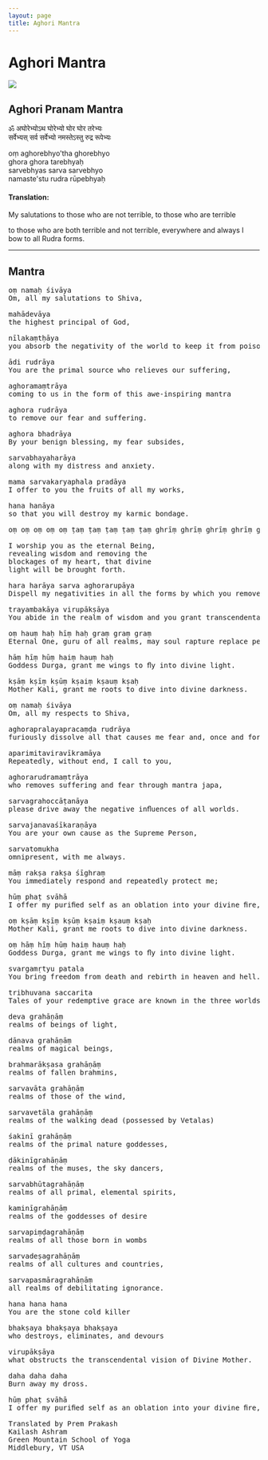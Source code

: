 ```yaml
---
layout: page
title: Aghori Mantra
---
```


# Aghori Mantra

<div class="row">
  <div class="col-lg-5">
    <img src="{{ '/assets/imgs/pages/mantra/duni.jpg' | absolute_url }}" class="img-fluid" />
  </div>
  <div class="col-lg-7">
    <h2>Aghori Pranam Mantra</h2>
    <p class="text-warning">ॐ अघोरेभ्योऽथ घोरेभ्यो घोर घोर तरेभ्यः<br/>सर्वेभ्यस् सर्व सर्वेभ्यो नमस्तेऽस्तु रुद्र रूपेभ्यः</p>
    <p>oṃ aghorebhyo'tha ghorebhyo<br/>ghora ghora tarebhyaḥ<br/>sarvebhyas sarva sarvebhyo<br/>namaste'stu rudra rūpebhyaḥ</p>
    <h4>Translation:</h4>
    <p class="text-warning">My salutations to those who are not terrible, to those who are terrible</p>
    <p class="text-warning">to those who are both terrible and not terrible, everywhere and always I bow to all Rudra forms.</p>
  </div>
</div>

* * *

## Mantra

<pre class="text-warning">
oṃ namaḥ śivāya
Om, all my salutations to Shiva,

mahādevāya
the highest principal of God,

nīlakaṃtḥāya
you absorb the negativity of the world to keep it from poisoning us.

ādi rudrāya
You are the primal source who relieves our suffering,

aghoramaṃtrāya
coming to us in the form of this awe-inspiring mantra

aghora rudrāya
to remove our fear and suffering.

aghora bhadrāya
By your benign blessing, my fear subsides,

sarvabhayaharāya
along with my distress and anxiety.

mama sarvakaryaphala pradāya
I offer to you the fruits of all my works,

hana hanāya
so that you will destroy my karmic bondage.

oṃ oṃ oṃ oṃ oṃ ṭaṃ ṭaṃ ṭaṃ ṭaṃ ṭaṃ ghrīṃ ghrīṃ ghrīṃ ghrīṃ ghrīṃ

I worship you as the eternal Being, 
revealing wisdom and removing the 
blockages of my heart, that divine 
light will be brought forth.

hara harāya sarva aghorarupāya
Dispell my negativities in all the forms by which you remove fear.

trayambakāya virupākṣāya
You abide in the realm of wisdom and you grant transcendental vision of Divine Mother.

oṃ hauṃ haḥ hīṃ haḥ graṃ graṃ graṃ
Eternal One, guru of all realms, may soul rapture replace personal obsession.

hāṃ hīṃ hūṃ haiṃ hauṃ haḥ
Goddess Durga, grant me wings to ﬂy into divine light.

kṣāṃ kṣīṃ kṣūṃ kṣaiṃ kṣauṃ kṣaḥ
Mother Kali, grant me roots to dive into divine darkness.

oṃ namaḥ śivāya
Om, all my respects to Shiva,

aghorapralayapracaṃḍa rudrāya
furiously dissolve all that causes me fear and, once and for all, remove my suffering.

aparimitaviravīkramāya
Repeatedly, without end, I call to you,

aghorarudramaṃtrāya
who removes suffering and fear through mantra japa,

sarvagrahoccāṭanāya
please drive away the negative inﬂuences of all worlds.

sarvajanavaśīkaraṇāya
You are your own cause as the Supreme Person,

sarvatomukha
omnipresent, with me always.

māṃ rakṣa rakṣa śīghraṃ
You immediately respond and repeatedly protect me;

hūṃ phaṭ svāhā
I offer my puriﬁed self as an oblation into your divine ﬁre, that healing shakti be set free.

oṃ kṣāṃ kṣīṃ kṣūṃ kṣaiṃ kṣauṃ kṣaḥ
Mother Kali, grant me roots to dive into divine darkness.

oṃ hāṃ hīṃ hūṃ haiṃ hauṃ haḥ
Goddess Durga, grant me wings to ﬂy into divine light.

svargamṛtyu patala
You bring freedom from death and rebirth in heaven and hell.

tribhuvana saccarita
Tales of your redemptive grace are known in the three worlds, and penetrate into:

deva grahāṇāṃ
realms of beings of light,

dānava grahāṇāṃ
realms of magical beings,

brahmarākṣasa grahāṇāṃ
realms of fallen brahmins,

sarvavāta grahāṇāṃ
realms of those of the wind,

sarvavetāla grahāṇāṃ
realms of the walking dead (possessed by Vetalas)

śakinī grahāṇāṃ
realms of the primal nature goddesses,

ḍākinīgrahāṇāṃ
realms of the muses, the sky dancers,

sarvabhūtagrahāṇāṃ
realms of all primal, elemental spirits,

kaminīgrahāṇāṃ
realms of the goddesses of desire

sarvapiṃḍagrahāṇāṃ
realms of all those born in wombs

sarvadeṣagrahāṇāṃ
realms of all cultures and countries,

sarvapasmāragrahāṇāṃ
all realms of debilitating ignorance.

hana hana hana
You are the stone cold killer

bhakṣaya bhakṣaya bhakṣaya
who destroys, eliminates, and devours

virupākṣāya
what obstructs the transcendental vision of Divine Mother.

daha daha daha
Burn away my dross.

hūṃ phaṭ svāhā
I offer my puriﬁed self as an oblation into your divine ﬁre, that healing shakti be set free.

Translated by Prem Prakash
Kailash Ashram
Green Mountain School of Yoga
Middlebury, VT USA
</pre>